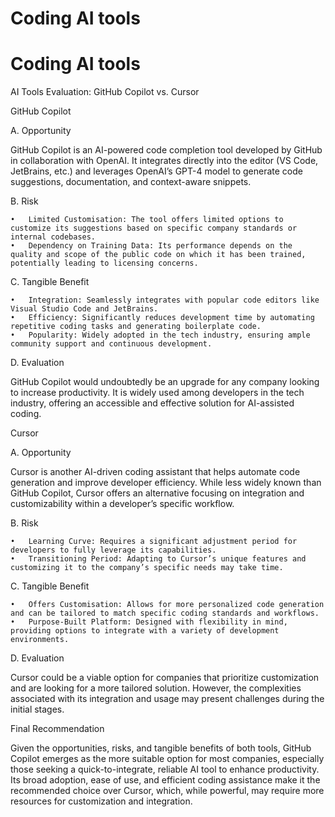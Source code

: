 # Coding AI tools

# Coding AI tools

AI Tools Evaluation: GitHub Copilot vs. Cursor

GitHub Copilot

A. Opportunity

GitHub Copilot is an AI-powered code completion tool developed by GitHub in collaboration with OpenAI. It integrates directly into the editor (VS Code, JetBrains, etc.) and leverages OpenAI’s GPT-4 model to generate code suggestions, documentation, and context-aware snippets.

B. Risk

	•	Limited Customisation: The tool offers limited options to customize its suggestions based on specific company standards or internal codebases.
	•	Dependency on Training Data: Its performance depends on the quality and scope of the public code on which it has been trained, potentially leading to licensing concerns.

C. Tangible Benefit

	•	Integration: Seamlessly integrates with popular code editors like Visual Studio Code and JetBrains.
	•	Efficiency: Significantly reduces development time by automating repetitive coding tasks and generating boilerplate code.
	•	Popularity: Widely adopted in the tech industry, ensuring ample community support and continuous development.

D. Evaluation

GitHub Copilot would undoubtedly be an upgrade for any company looking to increase productivity. It is widely used among developers in the tech industry, offering an accessible and effective solution for AI-assisted coding.

Cursor

A. Opportunity

Cursor is another AI-driven coding assistant that helps automate code generation and improve developer efficiency. While less widely known than GitHub Copilot, Cursor offers an alternative focusing on integration and customizability within a developer’s specific workflow.

B. Risk

	•	Learning Curve: Requires a significant adjustment period for developers to fully leverage its capabilities.
	•	Transitioning Period: Adapting to Cursor’s unique features and customizing it to the company’s specific needs may take time.

C. Tangible Benefit

	•	Offers Customisation: Allows for more personalized code generation and can be tailored to match specific coding standards and workflows.
	•	Purpose-Built Platform: Designed with flexibility in mind, providing options to integrate with a variety of development environments.

D. Evaluation

Cursor could be a viable option for companies that prioritize customization and are looking for a more tailored solution. However, the complexities associated with its integration and usage may present challenges during the initial stages.

Final Recommendation

Given the opportunities, risks, and tangible benefits of both tools, GitHub Copilot emerges as the more suitable option for most companies, especially those seeking a quick-to-integrate, reliable AI tool to enhance productivity. Its broad adoption, ease of use, and efficient coding assistance make it the recommended choice over Cursor, which, while powerful, may require more resources for customization and integration.
